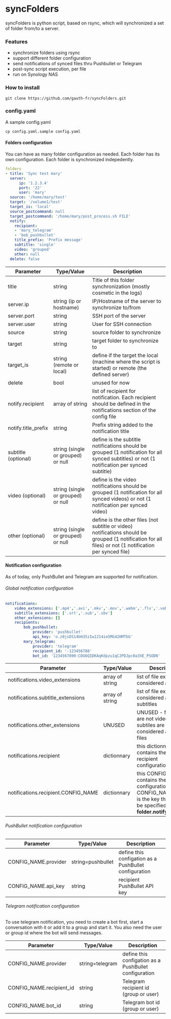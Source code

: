 # syncFolders
syncFolders is python script, based on rsync, which will synchronized a set of folder from/to a server.
### Features
- synchronize folders using rsync
- support different folder configuration
- send notifications of synced files thru Pushbullet or Telegram
- post-sync script execution, per file
- run on Synology NAS

### How to install
```shell
git clone https://github.com/gauth-fr/syncFolders.git
```
### config.yaml
A sample config.yaml
```shell
cp config.yaml.sample config.yaml
```
#### Folders configuration
You can have as many folder configuration as needed.
Each folder has its own configuration.
Each folder is synchronized indepedently.
```yaml
folders
- title: 'Sync test mary'
  server:
      ip: '1.2.3.4'
      port: '22'
      user: 'mary'
  source: '/home/mary/test'
  target: '/volume1/test'
  target_is: 'local'
  source_postcommand: null
  target_postcommand: '/home/mary/post_process.sh FILE'
  notify:
    recipient:
    - 'mary_telegram'
    - 'bob_pushbullet'
    title_prefix: 'Prefix message'
    subtitle: 'single'
    video: 'grouped'
    other: null
  delete: false
```
| Parameter | Type/Value  | Description  |
| ------------ | ------------ | ------------ |
| title  |  string  |  Title of this folder synchronization (mostly cosmetic in the logs) |
| server.ip |  string (ip or hostname) | IP/Hostname of the server to synchronize to/from  |
| server.port | string  |  SSH port of the server |
| server.user | string  |  User for SSH connection |
| source | string   | source folder to synchronize  |
| target  | string  | target folder to synchronize to  |
| target_is  | string (remote or local)  |  define if the target the local (machine where the script is started) or remote (the defined server)  |
| delete  | bool   | unused for now   |
|  notify.recipient | array of string  | list of recipient for notification. Each recipient should be defined in the notifications section of the config file  |
| notify.title_prefix  | string  | Prefix string added to the notification title  |
| subtitle  (optional)| string (single or grouped) or null| define is the subtitle notifications should be grouped (1 notification for all synced subtitles) or not (1 notification per synced subtitle)  |
| video  (optional)| string (single or grouped) or null | define is the video notifications should be grouped (1 notification for all synced videos) or not (1 notification per synced video)  |
| other  (optional)| string (single or grouped) or null | define is the other files (not subtitle or video) notifications should be grouped (1 notification for all files) or not (1 notification per synced file)  |

#### Notification configuration
As of today, only PushBullet and Telegram are supported for notification.
###### Global notification configuration
```yaml
notifications:
    video_extensions: ['.mp4','.avi','.mkv','.mov','.webm','.flv','.vob','.ogv','.qt','.asf','.wmv','.mpg','.m4v','.3gp','.3g2']
    subtitle_extensions: ['.srt','.sub','.sbv']
    other_extensions: []
    recipients:
        bob_pushbullet: 
            provider: 'pushbullet'
            api_key: 'o.z0jsDS14bH35zIw1214io5MG42HMTbG'
        mary_telegram: 
            provider: 'telegram'
            recipient_id: '-123456788'
            bot_id: '1234567890:CDG6QIDKAqKdpzu1qC2PDJpc0a3XE_PSODN'
```
| Parameter | Type/Value  | Description  |
| ------------ | ------------ | ------------ |
| notifications.video_extensions  | array of string  |list of file extensions considered as videos   |
| notifications.subtitle_extensions  | array of string  |list of file extensions considered as subtitles   |
| notifications.other_extensions  | UNUSED  |UNUSED - files that are not video or subtiles are considered as other files   |
| notifications.recipient  | dictionnary   |this dictionnary contains the different recipient configuration   |
| notifications.recipient.CONFIG_NAME   |  dictionnary | this CONFIG_NAME contains the recipient configuration. CONFIG_NAME name is the key that should be specified in **folder.notify.recipient**  |

###### PushBullet notification configuration

| Parameter | Type/Value  | Description  |
| ------------ | ------------ | ------------ |
|  CONFIG_NAME.provider |  string=pushbullet | define this configation as a PushBullet configuration  |
|  CONFIG_NAME.api_key |  string | recipient PushBullet API key  |

###### Telegram notification configuration

To use telegram notification, you need to create a bot first, start a conversation with it or add it to a group and start it.
You also need the user or group id where the bot will send messages.

| Parameter | Type/Value  | Description  |
| ------------ | ------------ | ------------ |
|  CONFIG_NAME.provider |  string=telegram | define this configation as a PushBullet configuration  |
|  CONFIG_NAME.recipient_id |  string | Telegram recipient id (group or user)   |
|  CONFIG_NAME.bot_id |  string | Telegram bot id (group or user)   |
